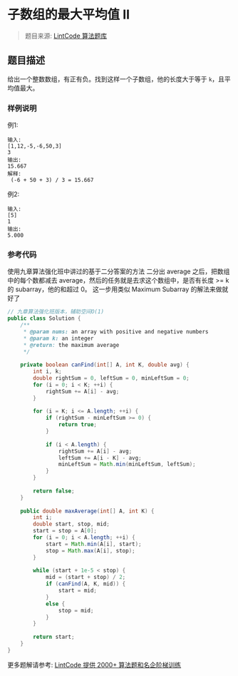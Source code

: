 # 子数组的最大平均值 II
 > 题目来源: [LintCode 算法题库](https://www.lintcode.com/problem/maximum-average-subarray-ii/?utm_source=sc-github-wzz)
 ## 题目描述
 给出一个整数数组，有正有负。找到这样一个子数组，他的长度大于等于 `k`，且平均值最大。
 ### 样例说明
 例1:
```
输入:
[1,12,-5,-6,50,3]
3
输出:
15.667
解释:
 (-6 + 50 + 3) / 3 = 15.667
```

例2:
```
输入:
[5]
1
输出:
5.000
```



 ### 参考代码
 使用九章算法强化班中讲过的基于二分答案的方法
二分出 average 之后，把数组中的每个数都减去 average，然后的任务就是去求这个数组中，是否有长度 >= k 的 subarray，他的和超过 0。
这一步用类似 Maximum Subarray 的解法来做就好了
```java
// 九章算法强化班版本，辅助空间O(1) 
public class Solution {
    /**
     * @param nums: an array with positive and negative numbers
     * @param k: an integer
     * @return: the maximum average
     */
    
    private boolean canFind(int[] A, int K, double avg) {
        int i, k;
        double rightSum = 0, leftSum = 0, minLeftSum = 0;
        for (i = 0; i < K; ++i) {
            rightSum += A[i] - avg;
        }
        
        for (i = K; i <= A.length; ++i) {
            if (rightSum - minLeftSum >= 0) {
                return true;
            }
            
            if (i < A.length) {
                rightSum += A[i] - avg;
                leftSum += A[i - K] - avg;
                minLeftSum = Math.min(minLeftSum, leftSum);
            }
        }
        
        return false;
    } 
     
    public double maxAverage(int[] A, int K) {
        int i;
        double start, stop, mid;
        start = stop = A[0];
        for (i = 0; i < A.length; ++i) {
            start = Math.min(A[i], start);
            stop = Math.max(A[i], stop);
        }
        
        while (start + 1e-5 < stop) {
            mid = (start + stop) / 2;
            if (canFind(A, K, mid)) {
                start = mid;
            }
            else {
                stop = mid;
            }
        }
        
        return start;
    }
}
```
 更多题解请参考: [LintCode 提供 2000+ 算法题和名企阶梯训练](https://www.lintcode.com/problem/?utm_source=sc-github-wzz)